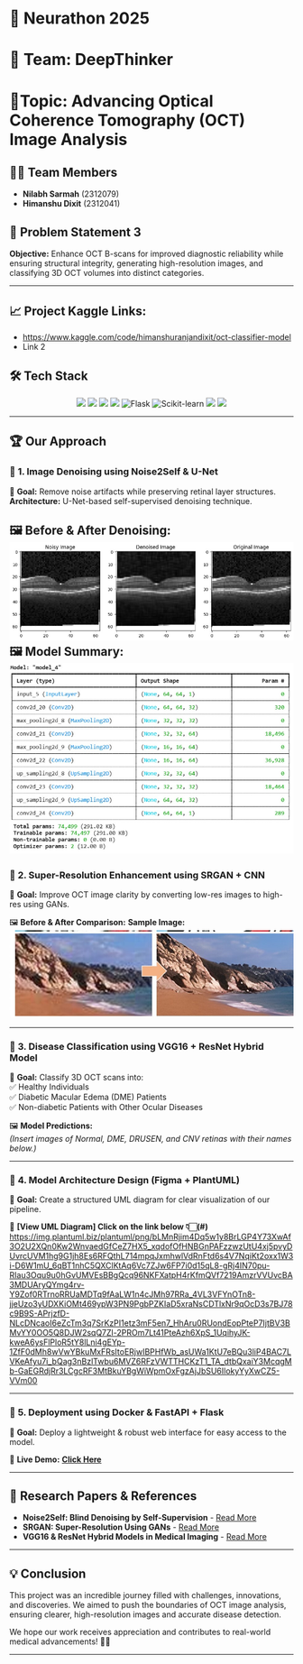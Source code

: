 # 🚀 Neurathon 2025
# 🧠 Team: DeepThinker
# 🎯Topic: Advancing Optical Coherence Tomography (OCT) Image Analysis  

## 👨‍💻 Team Members  
- **Nilabh Sarmah** (2312079)  
- **Himanshu Dixit** (2312041)  

## 🎯 Problem Statement 3  
**Objective:** Enhance OCT B-scans for improved diagnostic reliability while ensuring structural integrity, generating high-resolution images, and classifying 3D OCT volumes into distinct categories.  

---
## 📈 Project Kaggle Links: 
- https://www.kaggle.com/code/himanshuranjandixit/oct-classifier-model
- Link 2  
## 🛠️ Tech Stack  
<p align="center">
  <img src="https://img.shields.io/badge/TensorFlow-%23FF6F00.svg?style=for-the-badge&logo=tensorflow&logoColor=white">
  <img src="https://img.shields.io/badge/PyTorch-%23EE4C2C.svg?style=for-the-badge&logo=pytorch&logoColor=white">
  <img src="https://img.shields.io/badge/Docker-%230db7ed.svg?style=for-the-badge&logo=docker&logoColor=white">
  <img src="https://img.shields.io/badge/FastAPI-%2300C7B7.svg?style=for-the-badge&logo=fastapi&logoColor=white">
  <img src="https://upload.wikimedia.org/wikipedia/commons/3/3c/Flask_logo.svg" alt="Flask" width="100">
<img src="https://upload.wikimedia.org/wikipedia/commons/0/05/Scikit_learn_logo_small.svg" alt="Scikit-learn" width="100">
  <img src="https://img.shields.io/badge/CNN-%234285F4.svg?style=for-the-badge">
  <img src="https://img.shields.io/badge/RNN-%237D3CC8.svg?style=for-the-badge">
</p>  

---

## 🏆 Our Approach  

### 🔹 **1. Image Denoising using Noise2Self & U-Net**  
📌 **Goal:** Remove noise artifacts while preserving retinal layer structures.  
**Architecture:** U-Net-based self-supervised denoising technique.  
  
🖼️ **Before & After Denoising:**  
![OCT Scan](images/denoise.jpg)
🖼️ **Model Summary:**  
![OCT Scan](images/WhatsApp%20Image%202025-02-17%20at%2010.41.31%20PM.jpeg)
---

### 🔹 **2. Super-Resolution Enhancement using SRGAN + CNN**  
📌 **Goal:** Improve OCT image clarity by converting low-res images to high-res using GANs.  

🖼️ **Before & After Comparison:**
**Sample Image:**
![OCT Scan](images/esrgan.jpg)

---

### 🔹 **3. Disease Classification using VGG16 + ResNet Hybrid Model**  
📌 **Goal:** Classify 3D OCT scans into:  
✅ Healthy Individuals  
✅ Diabetic Macular Edema (DME) Patients  
✅ Non-diabetic Patients with Other Ocular Diseases  

🖼️ **Model Predictions:**  
*_(Insert images of Normal, DME, DRUSEN, and CNV retinas with their names below.)_*

---

### 🔹 **4. Model Architecture Design (Figma + PlantUML)**  
📌 **Goal:** Create a structured UML diagram for clear visualization of our pipeline.  

📎 **[View UML Diagram] Click on the link below 👇🏻(#)**
https://img.plantuml.biz/plantuml/png/bLMnRjim4Dq5w1y8BrLGP4Y73XwAf3O2U2XQn0Kw2WnvaedGfCeZ7HX5_xqdofOfHNBGnPAFzzwzUtU4xj5pvyDUvrcUVM1hg9G1jh8Es6RFQthL714mpqJxmhwlVdRnFtd6s4V7NqiKt2oxx1W3i-D6W1mU_6qBT1nhC5QXClKtAq6Vc7ZJw6FP7i0d15qL8-gRj4IN70pu-RIau3Oqu9u0hGvUMVEsBBgQcq96NKFXatpH4rKfmQVf7219AmzrVVUvcBA3MDUAryQYmg4rv-Y9Zof0RTrnoRRUaMDTq9fAaLW1n4cJMh97RRa_4VL3VFYnOTn8-jjeUzo3yUDXKiOMt469ypW3PN9PgbPZKIaD5xraNsCDTlxNr9qOcD3s7BJ78c9B9S-APrjzfD-NLcDNcaoI6eZcTm3q7SrKzPI1etz3mF5en7_HhAru0RUondEopPteP7IjtBV3BMvYY0OO5Q8DJW2sqQ7Zl-2PROm7Lt41PteAzh6XpS_1UqihyJK-kweA6ysFlPloR5tY8lLni4gEYp-1ZfF0dMh8wVwYBkuMxFRsItoERjwIBPHfWb_asUWa1KtU7eBQu3liP4BAC7LVKeAfyu7i_bQag3nBzlTwbu6MVZ6RFzVWTTHCKzT1_TA_dtbQxaiY3McqgMb-GaEGRdjRr3LCgcRF3MtBkuYBgWiWpmOxFgzAjJbSU6IlokyYyXwCZ5-VVm00


---

### 🔹 **5. Deployment using Docker & FastAPI + Flask**  
📌 **Goal:** Deploy a lightweight & robust web interface for easy access to the model.  
  
🚀 **Live Demo:** **[Click Here](#)**

---

## 📄 Research Papers & References  
- **Noise2Self: Blind Denoising by Self-Supervision** - [Read More](https://arxiv.org/abs/1811.10980)  
- **SRGAN: Super-Resolution Using GANs** - [Read More](https://arxiv.org/abs/1609.04802)  
- **VGG16 & ResNet Hybrid Models in Medical Imaging** - [Read More](https://arxiv.org/) 

---

## 💡 Conclusion  
This project was an incredible journey filled with challenges, innovations, and discoveries. We aimed to push the boundaries of OCT image analysis, ensuring clearer, high-resolution images and accurate disease detection.  

We hope our work receives appreciation and contributes to real-world medical advancements! 🚀🎯  

---
 

